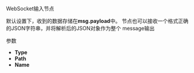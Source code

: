 WebSocket输入节点

默认设置下，收到的数据存储在**msg.payload**中。 节点也可以接收一个格式正确的JSON字符串，并将解析后的JSON对象作为整个 message输出

参数

*   **Type**
*   **Path**
*   **Name**